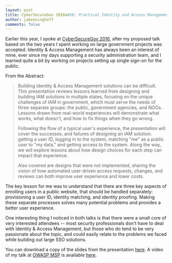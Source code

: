 ```yaml
---
layout: post
title: CyberSecureGov 2016&#58; Practical Identity and Access Management
author: jabenninghoff
comments: false
---
```

Earlier this year, I spoke at [CyberSecureGov
2016](http://cybersecuregov.isc2.org/), after my proposed talk based on
the two years I spent working on large government projects was accepted.
Identity & Access Management has always been an interest of mine, ever
since my days supporting a security administration team, and I learned
quite a bit by working on projects setting up single sign-on for the
public.

From the Abstract:

> Building Identity & Access Management solutions can be difficult. This
> presentation reviews lessons learned from designing and building IAM
> solutions in multiple states, focusing on the unique challenges of IAM
> in government, which must serve the needs of three separate groups:
> the public, government agencies, and NGOs. Lessons drawn from
> real-world experiences will demonstrate what works, what doesn't, and
> how to fix things when they go wrong.
>
> Following the flow of a typical user's experience, the presentation
> will cover the successes, and failures of designing an IAM solution:
> getting a user ID, logging in to the system, matching "me" as a public
> user to "my data," and getting access to the system. Along the way, we
> will explore lessons about how design choices for each step can impact
> that experience.
>
> Also covered are designs that were not implemented, sharing the vision
> of how automated user-driven access requests, changes, and reviews can
> both improve user experience and lower costs.

The key lesson for me was to understand that there are three key aspects
of enrolling users in a public website, that should be handled
separately: provisioning a user ID, identity matching, and identity
proofing. Making these separate processes solves many potential problems
and provides a better user experience.

One interesting thing I noticed in both talks is that there were a small
core of very interested attendees -- most security professionals don't
have to deal with Identity & Access Management, but those who do tend to
be very passionate about the topic, and could easily relate to the
problems we faced while building out large SSO solutions.

You can download a copy of the slides from the presentation
[here](/assets/practical-iam-2016.pdf). A video of my
talk at [OWASP MSP](https://www.owasp.org/index.php/Minneapolis_St_Paul)
is available [here](https://vimeo.com/183118584).
